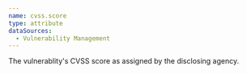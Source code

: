 ```yaml
---
name: cvss.score
type: attribute
dataSources:
  - Vulnerability Management
---
```


The vulnerablity's CVSS score as assigned by the disclosing agency.
